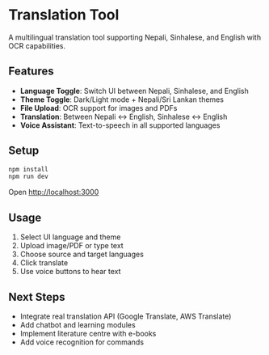 # Translation Tool

A multilingual translation tool supporting Nepali, Sinhalese, and English with OCR capabilities.

## Features

- **Language Toggle**: Switch UI between Nepali, Sinhalese, and English
- **Theme Toggle**: Dark/Light mode + Nepali/Sri Lankan themes
- **File Upload**: OCR support for images and PDFs
- **Translation**: Between Nepali ↔ English, Sinhalese ↔ English
- **Voice Assistant**: Text-to-speech in all supported languages

## Setup

```bash
npm install
npm run dev
```

Open [http://localhost:3000](http://localhost:3000)

## Usage

1. Select UI language and theme
2. Upload image/PDF or type text
3. Choose source and target languages
4. Click translate
5. Use voice buttons to hear text

## Next Steps

- Integrate real translation API (Google Translate, AWS Translate)
- Add chatbot and learning modules
- Implement literature centre with e-books
- Add voice recognition for commands